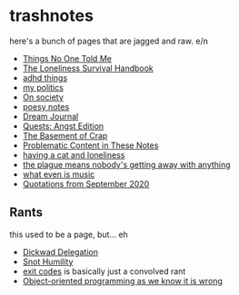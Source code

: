 # trashnotes

here's a bunch of pages that are jagged and raw. e/n

- [Things No One Told Me](6ab236ef-a2de-4a11-ab6c-ce26116f6cce.md)
- [The Loneliness Survival Handbook](7496f910-90b0-4143-9709-e909ee03feb6.md)
- [adhd things](ef14c7f3-ed30-4e0a-8ab3-3531b7548d2a.md)
- [my politics](d601d7ba-522b-4d6d-9e3b-101885e7aa00.md)
- [On society](c0c8d512-0a5c-4ed2-95fd-b89798852985.md)
- [poesy notes](858216cb-2909-4011-afe6-834d2fd96caa.md)
- [Dream Journal](4206b8df-d614-40f6-95b7-aa42df3eb0ce.md)
- [Quests: Angst Edition](59725060-9e81-4681-a58b-3114d5720cc5.md)
- [The Basement of Crap](4adf317e-82f2-4241-9231-e6d23667aeaf.md)
- [Problematic Content in These Notes](4a5a2e9c-585d-4492-9c3d-52ce476795b4.md)
- [having a cat and loneliness](0ae2a827-1f50-4eea-a65b-53880d9864fd.md)
- [the plague means nobody's getting away with anything](f2e33ec9-dd98-4014-81ee-b2de5105b392.md)
- [what even is music](821061c3-08c6-4e78-8775-67463fa2f852.md)
- [Quotations from September 2020](33b8b5a9-c1aa-4051-a83b-34023536351c.md)

## Rants

this used to be a page, but... eh

- [Dickwad Delegation](f1fea19b-e03f-4185-9dc7-5f17818af670.md)
- [Snot Humility](f8bc6645-a41d-45c8-82f0-9a6b066e91a2.md)
- [exit codes][] is basically just a convolved rant
- [Object-oriented programming as we know it is wrong][OOP]

[exit codes]: 118eb717-47fc-4af6-91e3-5d533f942883.md
[OOP]: ae6b4e9f-4b19-4734-89cd-b3899ad05f6d.md
